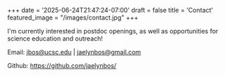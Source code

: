 +++
date = '2025-06-24T21:47:24-07:00'
draft = false
title = 'Contact'
featured_image = "/images/contact.jpg"
+++

I'm currently interested in postdoc openings, as well as opportunities for science education and outreach! 

Email: jbos@ucsc.edu | jaelynbos@gmail.com

Github: https://github.com/jaelynbos/